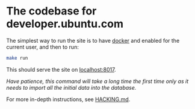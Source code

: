 # The codebase for developer.ubuntu.com

The simplest way to run the site is to have [docker](https://www.docker.com/) and enabled for the current user, and then to run:

``` bash
make run
```

This should serve the site on <localhost:8017>.

*Have patience, this command will take a long time the first time only as it needs to import all the initial data into the database.*

For more in-depth instructions, see [HACKING.md](HACKING.md).

